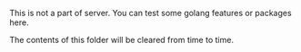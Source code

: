 This is not a part of server. You can test some golang features or packages here.

The contents of this folder will be cleared from time to time.